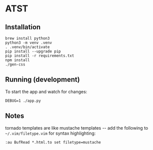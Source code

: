 
# ATST

## Installation

    brew install python3
    python3 -m venv .venv
    . .venv/bin/activate
    pip install --upgrade pip
    pip install -r requirements.txt
    npm install
    ./gen-css

## Running (development)

To start the app and watch for changes:

    DEBUG=1 ./app.py

## Notes

tornado templates are like mustache templates -- add the
following to `~/.vim/filetype.vim` for syntax highlighting:

    :au BufRead *.html.to set filetype=mustache

